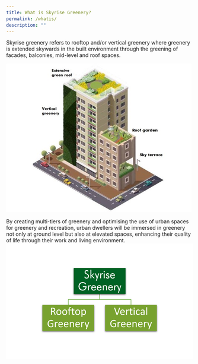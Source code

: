 ```yaml
---
title: What is Skyrise Greenery?
permalink: /whatis/
description: ""
---
```

Skyrise greenery refers to rooftop and/or vertical greenery where greenery is extended skywards in the built environment through the greening of facades, balconies, mid-level and roof spaces.

![](/images/Graphics/What%20is.jpg)

By creating multi-tiers of greenery and optimising the use of urban spaces for greenery and recreation, urban dwellers will be immersed in greenery not only at ground level but also at elevated spaces, enhancing their quality of life through their work and living environment.
![](/images/Graphics/Skyrise%20Greenery%20-%20rooftop%20vertical%20w%20transparent%20600.png)